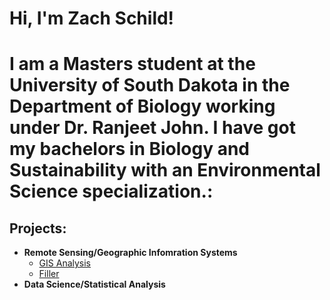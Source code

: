 <h1>Hi, I'm Zach Schild! <h1>
<b>I am a Masters student at the University of South Dakota in the Department of Biology working under Dr. Ranjeet John. I have got my bachelors in Biology and Sustainability with an Environmental Science specialization.:</b>

<h2>Projects:</h2>

- <b>Remote Sensing/Geographic Infomration Systems</b>
  - [GIS Analysis](https://github.com/ZSchild/GIS-Analysis)
  - [Filler](https://github.com/) 
- <b>Data Science/Statistical Analysis</b>



<!--
**ZSchild/ZSchild** is a ✨ _special_ ✨ repository because its `README.md` (this file) appears on your GitHub profile.

Here are some ideas to get you started:

- 🔭 I’m currently working on ...
- 🌱 I’m currently learning ...
- 👯 I’m looking to collaborate on ...
- 🤔 I’m looking for help with ...
- 💬 Ask me about ...
- 📫 How to reach me: ...
- 😄 Pronouns: ...
- ⚡ Fun fact: ...
-->
